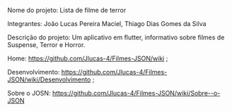 Nome do projeto: Lista de filme de terror

Integrantes: João Lucas Pereira Maciel, Thiago Dias Gomes da Silva

Descrição do projeto: Um aplicativo em flutter, informativo sobre filmes de Suspense, Terror e Horror.

  Home: https://github.com/Jlucas-4/Filmes-JSON/wiki ;
  
  Desenvolvimento: https://github.com/Jlucas-4/Filmes-JSON/wiki/Desenvolvimento ;
  
  Sobre o JOSN: https://github.com/Jlucas-4/Filmes-JSON/wiki/Sobre--o-JSON
